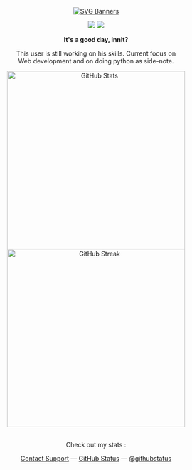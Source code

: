 <div align="center">
  <a href="https://github.com/Akshay090/svg-banners">
    <img src="https://svg-banners.vercel.app/api?type=typeWriter&text1=Hi,%20I'm%20Aditya%20👨‍💻&width=300&height=90" alt="SVG Banners">
  </a>
</div>
<div align="center">
<p>   
  <a href="mailto:adtytiw@gmail.com" target="_blank"><img src="https://img.shields.io/badge/-Email-0D1117?style=for-the-badge&logo=gmail&logoColor=0078D4"></a>
  <a href="https://www.linkedin.com/in/aditya-tiwari-38ba35310" target="_blank"><img src="https://img.shields.io/badge/-LinkedIn-0D1117?style=for-the-badge&logo=linkedin&logoColor=0078D4"></a>
</p>
        <p><strong>It's a good day, innit?</strong></p>
        <p>This user is still working on his skills. Current focus on <br>Web development and on doing python as side-note. <br></p>
</div>

<div align="center">
  <a href="https://github.com/adtytiw">
    <img src="https://github-readme-stats.vercel.app/api?username=adtytiw&theme=dark&hide_border=false&include_all_commits=false&count_private=true" width="400px" alt="GitHub Stats">
  </a>
  <a href="https://github.com/adtytiw">
    <img src="https://github-readme-streak-stats.herokuapp.com/?user=adtytiw&theme=dark&hide_border=false" width="400px" alt="GitHub Streak">
  </a>
</div>
<div align="center">
  <br><p>Check out my stats :</p>
  <div id="suggestions">
    <a href="https://www.youtube.com/watch?v=dQw4w9WgXcQ">Contact Support</a> —
    <a href="https://www.youtube.com/watch?v=dQw4w9WgXcQ">GitHub Status</a> —
    <a href="https://www.youtube.com/watch?v=dQw4w9WgXcQ">@githubstatus</a>
  </div>
</div>

